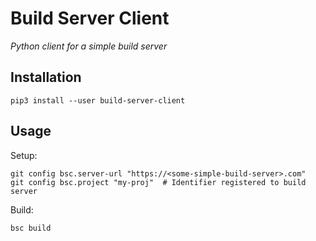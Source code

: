 # Build Server Client

*Python client for a simple build server*

## Installation

```
pip3 install --user build-server-client
```

## Usage

Setup:

```
git config bsc.server-url "https://<some-simple-build-server>.com"
git config bsc.project "my-proj"  # Identifier registered to build server
```

Build:
```
bsc build
```
